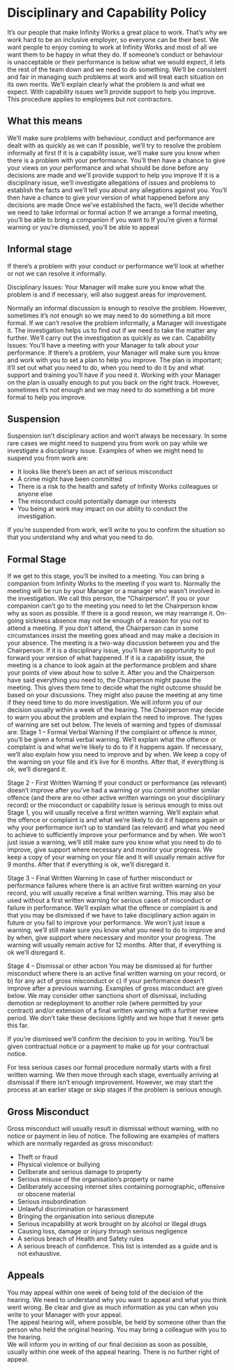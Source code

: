 # Disciplinary and Capability Policy
It’s our people that make Infinity Works a great place to work. That’s why we work hard to be an inclusive employer, so everyone can be their best. We want people to enjoy coming to work at Infinity Works and most of all we want them to be happy in what they do. If someone’s conduct or behaviour is unacceptable or their performance is below what we would expect, it lets the rest of the team down and we need to do something.  We’ll be consistent and fair in managing such problems at work and will treat each situation on its own merits.  We’ll explain clearly what the problem is and what we expect.  With capability issues we’ll provide support to help you improve.   This procedure applies to employees but not contractors. 
## What this means
We’ll make sure problems with behaviour, conduct and performance are dealt with as quickly as we can
If possible, we’ll try to resolve the problem informally at first
If it is a capability issue, we’ll make sure you know when there is a problem with your performance. You’ll then have a chance to give your views on your performance and what should be done before any decisions are made and we’ll provide support to help you improve
If it is a disciplinary issue, we’ll investigate allegations of issues and problems to establish the facts and we’ll tell you about any allegations against you. You’ll then have a chance to give your version of what happened before any decisions are made
Once we’ve established the facts, we’ll decide whether we need to take informal or formal action
If we arrange a formal meeting, you’ll be able to bring a companion if you want to
If you’re given a formal warning or you’re dismissed, you’ll be able to appeal

## Informal stage
If there’s a problem with your conduct or performance we’ll look at whether or not we can resolve it informally. 

Disciplinary Issues: Your Manager will make sure you know what the problem is and if necessary, will also suggest areas for improvement. 

Normally an informal discussion is enough to resolve the problem. However, sometimes it’s not enough so we may need to do something a bit more formal.
If we can’t resolve the problem informally, a Manager will investigate it. The investigation helps us to find out if we need to take the matter any further. We’ll carry out the investigation as quickly as we can.
Capability Issues: You’ll have a meeting with your Manager to talk about your performance. If there’s a problem, your Manager will make sure you know and work with you to set a plan to help you improve. The plan is important; it‘ll set out what you need to do, when you need to do it by and what support and training you’ll have if you need it. 
Working with your Manager on the plan is usually enough to put you back on the right track. However, sometimes it’s not enough and we may need to do something a bit more formal to help you improve.
## Suspension
Suspension isn’t disciplinary action and won’t always be necessary. In some rare cases we might need to suspend you from work on pay while we investigate a disciplinary issue.  Examples of when we might need to suspend you from work are:
* It looks like there’s been an act of serious misconduct
* A crime might have been committed
* There is a risk to the health and safety of Infinity Works colleagues or anyone else
* The misconduct could potentially damage our interests
* You being at work may impact on our ability to conduct the investigation.

If you’re suspended from work, we’ll write to you to confirm the situation so that you understand why and what you need to do.

## Formal Stage
If we get to this stage, you’ll be invited to a meeting. You can bring a companion from Infinity Works to the meeting if you want to. Normally the meeting will be run by your Manager or a manager who wasn’t involved in the investigation. We call this person, the “Chairperson”.
If you or your companion can’t go to the meeting you need to let the Chairperson know why as soon as possible.  If there is a good reason, we may rearrange it. On-going sickness absence may not be enough of a reason for you not to attend a meeting. If you don’t attend, the Chairperson can in some circumstances insist the meeting goes ahead and may make a decision in your absence. 
The meeting is a two-way discussion between you and the Chairperson. If it is a disciplinary issue, you’ll have an opportunity to put forward your version of what happened.  If it is a capability issue, the meeting is a chance to look again at the performance problem and share your points of view about how to solve it.   After you and the Chairperson have said everything you need to, the Chairperson might pause the meeting. This gives them time to decide what the right outcome should be based on your discussions. They might also pause the meeting at any time if they need time to do more investigation. 
We will inform you of our decision usually within a week of the hearing.  The Chairperson may decide to warn you about the problem and explain the need to improve. The types of warning are set out below. 
The levels of warning and types of dismissal are: 
Stage 1 – Formal Verbal Warning
If the complaint or offence is minor, you’ll be given a formal verbal warning.  We’ll explain what the offence or complaint is and what we’re likely to do to if it happens again.   If necessary, we’ll also explain how you need to improve and by when.  We keep a copy of the warning on your file and it’s live for 6 months.  After that, if everything is ok, we’ll disregard it. 

Stage 2 - First Written Warning
If your conduct or performance (as relevant) doesn’t improve after you’ve had a warning or you commit another similar offence (and there are no other active written warnings on your disciplinary record) or the misconduct or capability issue is serious enough to miss out Stage 1, you will usually receive a first written warning. We’ll explain what the offence or complaint is and what we’re likely to do it if happens again or why your performance isn’t up to standard (as relevant) and what you need to achieve to sufficiently improve your performance and by when.  We won’t just issue a warning, we’ll still make sure you know what you need to do to improve, give support where necessary and monitor your progress. We keep a copy of your warning on your file and it will usually remain active for 9 months. After that if everything is ok, we’ll disregard it. 

Stage 3 – Final Written Warning
In case of further misconduct or performance failures where there is an active first written warning on your record, you will usually receive a final written warning.  This may also be used without a first written warning for serious cases of misconduct or failure in performance.  We’ll explain what the offence or complaint is and that you may be dismissed if we have to take disciplinary action again in future or you fail to improve your performance.  We won’t just issue a warning, we’ll still make sure you know what you need to do to improve and by when, give support where necessary and monitor your progress. The warning will usually remain active for 12 months. After that, if everything is ok we’ll disregard it. 

Stage 4 – Dismissal or other action 
You may be dismissed a) for further misconduct where there is an active final written warning on your record, or b) for any act of gross misconduct or c) if your performance doesn’t improve after a previous warning.  Examples of gross misconduct are given below.  We may consider other sanctions short of dismissal, including demotion or redeployment to another role (where permitted by your contract) and/or extension of a final written warning with a further review period. We don’t take these decisions lightly and we hope that it never gets this far. 

If you’re dismissed we’ll confirm the decision to you in writing. You’ll be given contractual notice or a payment to make up for your contractual notice.  

For less serious cases our formal procedure normally starts with a first written warning. We then move through each stage, eventually arriving at dismissal if there isn’t enough improvement. However, we may start the process at an earlier stage or skip stages if the problem is serious enough.
## Gross Misconduct
Gross misconduct will usually result in dismissal without warning, with no notice or payment in lieu of notice.  The following are examples of matters which are normally regarded as gross misconduct: 
* Theft or fraud
* Physical violence or bullying
* Deliberate and serious damage to property
* Serious misuse of the organisation’s property or name
* Deliberately accessing internet sites containing pornographic, offensive or obscene material
* Serious insubordination
* Unlawful discrimination or harassment
* Bringing the organisation into serious disrepute
* Serious incapability at work brought on by alcohol or illegal drugs
* Causing loss, damage or injury through serious negligence
* A serious breach of Health and Safety rules
* A serious breach of confidence.
This list is intended as a guide and is not exhaustive. 
## Appeals
You may appeal within one week of being told of the decision of the hearing.  We need to understand why you want to appeal and what you think went wrong.  Be clear and give as much information as you can when you write to your Manager with your appeal.  
The appeal hearing will, where possible, be held by someone other than the person who held the original hearing.  You may bring a colleague with you to the hearing.  
We will inform you in writing of our final decision as soon as possible, usually within one week of the appeal hearing.  There is no further right of appeal. 
